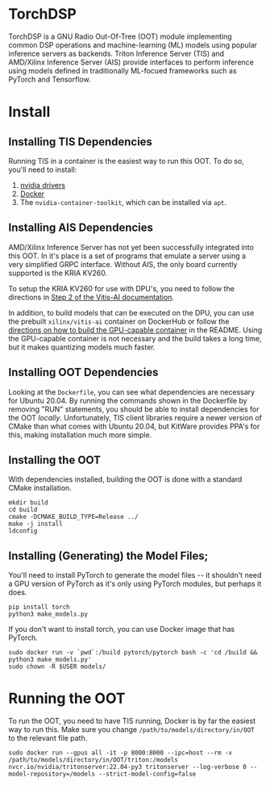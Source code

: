 # TorchDSP
TorchDSP is a GNU Radio Out-Of-Tree (OOT) module implementing common DSP operations and machine-learning (ML) models
using popular inference servers as backends. Triton Inference Server (TIS) and AMD/Xilinx Inference Server (AIS) 
provide interfaces to perform inference using models defined in traditionally ML-focued frameworks such as 
PyTorch and Tensorflow.

# Install
## Installing TIS Dependencies
Running TIS in a container is the easiest way to run this OOT. To do so, you'll need to install:

1. [nvidia drivers](https://www.cyberciti.biz/faq/ubuntu-linux-install-nvidia-driver-latest-proprietary-driver/)
2. [Docker](https://docs.docker.com/engine/install/ubuntu/)
3. The ```nvidia-container-toolkit```, which can be installed via ```apt```.

## Installing AIS Dependencies
AMD/Xilinx Inference Server has not yet been successfully integrated into this OOT. In it's place is a set of programs
that emulate a server using a very simplified GRPC interface. Without AIS, the only board currently supported is the KRIA KV260.

To setup the KRIA KV260 for use with DPU's, you need to follow the directions in [Step 2 of the Vitis-AI documentation](https://github.com/Xilinx/Vitis-AI/tree/master/setup/mpsoc).

In addition, to build models that can be executed on the DPU, you can use the prebuilt ```xilinx/vitis-ai``` container on DockerHub or follow the [directions on how to build the GPU-capable container](https://github.com/Xilinx/Vitis-AI/blob/master/README.md) in the README. Using the GPU-capable container is not necessary and the build takes a long time, but it makes quantizing models much faster.

## Installing OOT Dependencies
Looking at the ```Dockerfile```, you can see what dependencies are necessary for Ubuntu 20.04. By running the commands shown in the Dockerfile by removing "RUN" statements, you should be able to install dependencies for the OOT *locally*. Unfortunately, TIS client libraries require a newer version of CMake than what comes with Ubuntu 20.04, but KitWare provides PPA's for this, making installation much more simple.

## Installing the OOT
With dependencies installed, building the OOT is done with a standard CMake installation.
```
mkdir build
cd build
cmake -DCMAKE_BUILD_TYPE=Release ../
make -j install
ldconfig
```

## Installing (Generating) the Model Files;
You'll need to install PyTorch to generate the model files -- it shouldn't need a GPU version of PyTorch as it's only using PyTorch modules, but perhaps it does.
```
pip install torch
python3 make_models.py
```

If you don't want to install torch, you can use Docker image that has PyTorch.
```
sudo docker run -v `pwd`:/build pytorch/pytorch bash -c 'cd /build && python3 make_models.py'
sudo chown -R $USER models/
```

# Running the OOT
To run the OOT, you need to have TIS running, Docker is by far the easiest way to run this. Make sure you change ```/path/to/models/directory/in/OOT``` to the relevant file path.

```
sudo docker run --gpus all -it -p 8000:8000 --ipc=host --rm -v /path/to/models/directory/in/OOT/triton:/models nvcr.io/nvidia/tritonserver:22.04-py3 tritonserver --log-verbose 0 --model-repository=/models --strict-model-config=false
```
